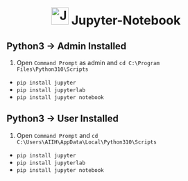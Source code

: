 <h1 align="center"><img src='https://cdn.jsdelivr.net/npm/simple-icons@6.2.0/icons/jupyter.svg' alt='Jupyter' width="40" height="40"/> <b>Jupyter-Notebook</b></h1>

## Python3 -> Admin Installed
01. Open `Command Prompt` as admin and `cd C:\Program Files\Python310\Scripts`
* `pip install jupyter`
* `pip install jupyterlab`
* `pip install jupyter notebook`

## Python3 -> User Installed
01. Open `Command Prompt` and `cd C:\Users\AIIH\AppData\Local\Python310\Scripts`

* `pip install jupyter`
* `pip install jupyterlab`
* `pip install jupyter notebook`
